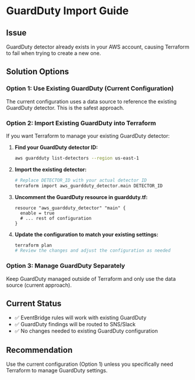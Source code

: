 # GuardDuty Import Guide

## Issue
GuardDuty detector already exists in your AWS account, causing Terraform to fail when trying to create a new one.

## Solution Options

### Option 1: Use Existing GuardDuty (Current Configuration)
The current configuration uses a data source to reference the existing GuardDuty detector. This is the safest approach.

### Option 2: Import Existing GuardDuty into Terraform
If you want Terraform to manage your existing GuardDuty detector:

1. **Find your GuardDuty detector ID:**
   ```bash
   aws guardduty list-detectors --region us-east-1
   ```

2. **Import the existing detector:**
   ```bash
   # Replace DETECTOR_ID with your actual detector ID
   terraform import aws_guardduty_detector.main DETECTOR_ID
   ```

3. **Uncomment the GuardDuty resource in guardduty.tf:**
   ```hcl
   resource "aws_guardduty_detector" "main" {
     enable = true
     # ... rest of configuration
   }
   ```

4. **Update the configuration to match your existing settings:**
   ```bash
   terraform plan
   # Review the changes and adjust the configuration as needed
   ```

### Option 3: Manage GuardDuty Separately
Keep GuardDuty managed outside of Terraform and only use the data source (current approach).

## Current Status
- ✅ EventBridge rules will work with existing GuardDuty
- ✅ GuardDuty findings will be routed to SNS/Slack
- ✅ No changes needed to existing GuardDuty configuration

## Recommendation
Use the current configuration (Option 1) unless you specifically need Terraform to manage GuardDuty settings.